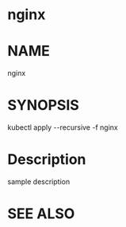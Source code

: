 nginx
==================================================

# NAME

  nginx

# SYNOPSIS

  kubectl apply --recursive -f nginx

# Description

sample description

# SEE ALSO

